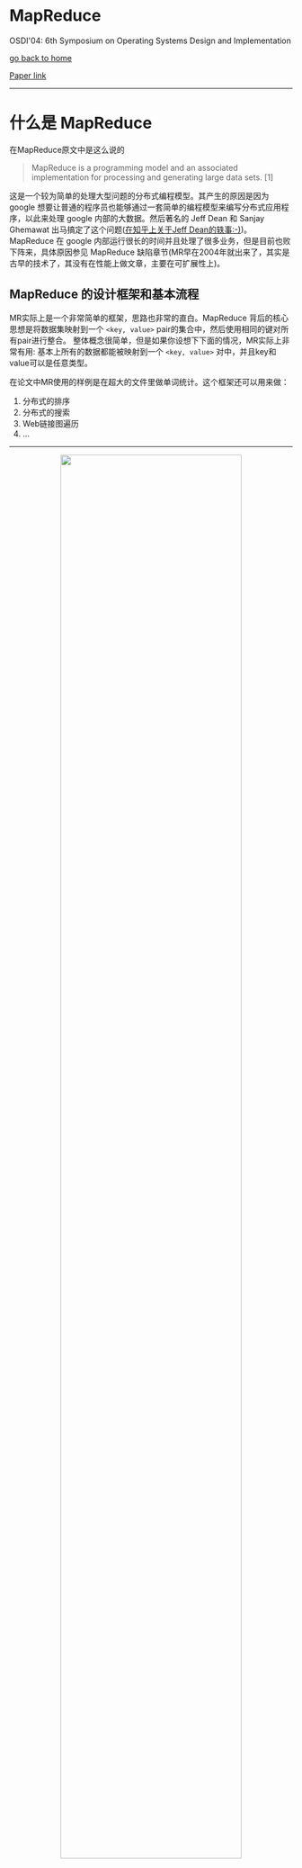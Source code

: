 # MapReduce

OSDI'04: 6th Symposium on Operating Systems Design and Implementation

[go back to home](/)

[Paper link](https://pdos.csail.mit.edu/6.824/papers/mapreduce.pdf)

---

# 什么是 MapReduce

在MapReduce原文中是这么说的 

> MapReduce is a programming model and an associated implementation for processing and generating large data sets. [1]

这是一个较为简单的处理大型问题的分布式编程模型。其产生的原因是因为 google 想要让普通的程序员也能够通过一套简单的编程模型来编写分布式应用程序，以此来处理 google 内部的大数据。然后著名的 Jeff Dean 和 Sanjay Ghemawat 出马搞定了这个问题([在知乎上关于Jeff Dean的轶事:-)](https://www.zhihu.com/question/22081653))。MapReduce 在 google 内部运行很长的时间并且处理了很多业务，但是目前也败下阵来，具体原因参见 MapReduce 缺陷章节(MR早在2004年就出来了，其实是古早的技术了，其没有在性能上做文章，主要在可扩展性上)。

## MapReduce 的设计框架和基本流程

MR实际上是一个非常简单的框架，思路也非常的直白。MapReduce 背后的核心思想是将数据集映射到一个 `<key, value>` pair的集合中，然后使用相同的键对所有pair进行整合。 整体概念很简单，但是如果你设想下下面的情况，MR实际上非常有用: 基本上所有的数据都能被映射到一个 `<key, value>` 对中，并且key和value可以是任意类型。

在论文中MR使用的样例是在超大的文件里做单词统计。这个框架还可以用来做：

1. 分布式的排序
2. 分布式的搜索
3. Web链接图遍历
4. ...

---

<div align="center"> 
<img src="./imgs/MapReduceArch.png" width = "80%"/>
<br>
    <div style="color:orange; border-bottom: 1px solid #d9d9d9;
    display: inline-block;
    color: #999;
    padding: 2px;">Fig 1. MapReduce Arch(ref [1])</div>
</div>

MR 中的Map和Reduce是从函数式编程语言(LISP)中借鉴过来的一个概念。程序员只需要编写Map和Reduce两个函数就能够对某个任务并发处理。在 Fig 1 中，MR主要的流程分为6个部分

1. 用户程序的MR首先将输入文件分成 M 块，每块通常为 16 MB到 64 MB(可由用户通过参数控制)。 然后，它会在一组机器上启动该程序的多个副本。

2. 这些副本中有一个控制程序(Master)。其余的程序(Worker)由控制程序(Master)来分配。有 M 个 Map 任务和 R 个 Reduce 任务要分配。Master 挑选空闲的 Worker 并为每个机器分配一个 Map 任务或 Reduce 任务。

3. 分配了 map 任务的 worker 读取相应的内容(拆分后的文件块)(设想下，如果这里的文件读取需要从数据仓库中拿出，那么整个框架的计算能力极大的被网络所限制了)。它从输入数据中解析出`<key, value>`对，并将每一对传递给用户定义的 Map 函数。 Map 函数产生的中间`<key, value>`对被缓存在内存中。

4. 缓存在机器中的中间`<key, value>`对周期性地被写入本地磁盘，由分区函数划分为 R 个区域。这些缓冲对在本地磁盘上的位置被传回 Master，Master 负责将这些位置转发给 Reduce Worker。

5. 当 Master 通知 Reduce Worker 有关这些位置时，它会使用RPC从 Map Worker 的本地磁盘读取缓冲数据。当 Reduce Worker 读取所有中间数据时，它会按中间键对其进行排序，以便将所有出现的相同键组合在一起。排序是因为通常许多不同的键映射到同一个 Reduce 任务。如果中间数据量太大而无法放入内存，则使用外部排序。

6. Reduce Worker 迭代排序的中间数据，对于遇到的每个唯一中间键，它将键和相应的中间值集传递给用户的 Reduce 函数。Reduce 函数的输出到此 Reduce 分区的最终输出文件。

7. 当所有的 Map 任务和 Reduce 任务都完成后，Master唤醒用户程序。此时用户程序中的 MR 调用返回给用户代码

因为网络上的数据交换是非常缓慢的，作者在分发数据的时候尽量保证数据就在这台计算服务器上，而不需要传输数据。在原文中是这样说的：

> We conserve network bandwidth by taking advantage of the fact that the input data (managed by GFS) is stored on the local disks of the
machines that make up our cluster.


# MapReduce 的使用范例

论文中，以词频统计为例子，如论文中的伪代码：

```
map(String key, String value):
    // key: document name
    // value: document contents
    for each word w in value:
        EmitIntermediate(w, "1");
```

```
reduce(String key, Iterator values):
    // key: a word
    // values: a list of counts
    int result = 0;
    for each v in values:
        result += ParseInt(v);
        Emit(AsString(result));
```

# MR Fault Tolerance

Fault Tolerance 在分布式程序中是非常重要的。MR 主要的贡献点其实就在 scalability 和 fault tolerance。

## Worker Failure

Master 会定期的 ping Worker 服务器，如果不通，那么这个 Worker 被设置成 idle，分配给这台机器的任务会被分发给其他的机器。

## Master Failure

Master 因为只有少量的机器，所以发生错误的可能性非常的小。可以通过存储 Master 的状态为 checkpoints 来进行错误时回退和恢复。

# MR 缺陷

MR 的缺陷实际上在 Google I/O 上已经说明了，如下:

> Today at Google I/O, we are demonstrating Google Cloud Dataflow for the first time. Cloud Dataflow is a fully managed service for creating data pipelines that ingest, transform and analyze data in both batch and streaming modes. Cloud Dataflow is a successor to MapReduce, and is based on our internal technologies like Flume and MillWheel.[2]

1. MR是一个基于 batch mode 的框架。
2. 用 MR 写复杂的分析 pipeline 太麻烦。

在很多情况下，一次 MR 执行是没法把事情做完的，需要很多个 MR 任务互相组合，这就是 MR pipeline. 在数据流复杂的分析任务中，设计好的 pipeline 达到最高运行效率很困难。

MR 最大的贡献我认为就是 scalability 和 fault tolerance。在 MillWheel 里，结果可以随着数据流的输入实时的显示出来，而不是到数据流结束时才输出一个结果，而且这样中间结果不需要保存下来。

# MR Lab in MIT6.824

[Check the lab-mr page here](https://pdos.csail.mit.edu/6.824/labs/lab-mr.html)

在本实验中，我们将构建一个 MapReduce 系统。 我们将实现一个调用应用程序 Map 和 Reduce 函数并处理读写文件的程序，以及一个将任务分发给 Worker 并处理失败的 Worker 的进程(Master)。在 MR 实验中，使用 Golang 来编码实现。

我的实现在 WSL Ubuntu20.04 上 go版本 1.18。

这次的要求貌似比以前更难了，这次需要 Worker 主动向 Master 请求任务，当任务超时后，需要 Master 来重新分配这个任务。

总体思路其实也非常的简单，worker 和 coordinator 的交互都围绕着 RPC 展开，故先从 RPC 的定义开始。因为深受事件轮询编程模式的'荼毒'，我把 worker 和 coordinator 之间的交互过程以事件的形式来进行处理。首先定义事件的类型。

```go
// src/mr/rpc.go

type TaskTp = int
const (
	TpRequireTask = iota
	TpMapTaskDone
	TpReduceTaskDone
	TpSendMapTask
	TpSendReduceTask
	TpTaskAllDone
	TpWait
)
```

再来考虑 RPC 需要在 worker 和 coordinator 中传递什么信息？不论何种信息，首先都需要一个时间戳来记录 require 和 reply 对。其次每个 worker 都需要知道一共有多少个 Map 和 Reduce 任务。每个 require 需要跟上当前 worker 的任务编号。当然，因为是事件驱动的角度编写的，所以每条 require 和 reply 都需要有一个事件类型记录。

```go
// src/mr/rpc.go

type RequireMsg struct {
	Stamp   int64
	MsgFlag TaskTp
	TaskID  int
}

type ReplyMsg struct {
	Stamp            int64
	MsgFlag          TaskTp
	TaskID           int
	NumReduceWorkers int
	NumMapWorkers    int
	Content          string
}
```

---

对于 coordinator，其作用像是一个状态机，需要维护所有的 worker 的状态，并能做到回退(Fault Tolerance)。Coordinator 的定义如下

```go
// src/mr/coordinator.go

type Coordinator struct {
	nMapWorkers       int
	nReduceWorkers    int
	nMapWorking       int
	nReduceWorking    int
	MapWorkerState    []int64
	ReduceWorkerState []int64
	FilesContent      []string
	MapWorkerPool     chan int
	ReduceWorkerPool  chan int
	IsDone            bool
	GlobalLock        *sync.Cond // to make sure the rpc visit is atomic.
}
```

coordinator 需要处理 RPC 的请求，对于不同的事件进行反应。因为需要超时处理，所以在这里，每一个 worker 都会有一个协程来进行相应的计时和 id 回收。

```go
// src/mr/coordinator.go

func (c *Coordinator) ProcessEvents(args *RequireMsg, reply *ReplyMsg) error {
	c.GlobalLock.L.Lock()
	tmpBool := c.IsDone
	c.GlobalLock.L.Unlock()
	if tmpBool {
		reply.MsgFlag = TpTaskAllDone
		reply.Stamp = args.Stamp
		return nil
	}
	switch args.MsgFlag {
	case TpMapTaskDone:
		c.GlobalLock.L.Lock()
		if c.MapWorkerState[args.TaskID] == args.Stamp {
			c.MapWorkerState[args.TaskID] = 1
			c.nMapWorking--
		}
		c.GlobalLock.L.Unlock()
	case TpReduceTaskDone:
		c.GlobalLock.L.Lock()
		if c.ReduceWorkerState[args.TaskID] == args.Stamp {
			c.ReduceWorkerState[args.TaskID] = 1
			c.nReduceWorking--
		}
		if c.nReduceWorking == 0 {
			c.IsDone = true
		}
		c.GlobalLock.L.Unlock()
	case TpRequireTask:
		if len(c.MapWorkerPool) > 0 {
			// State 1. Send Map Task to worker.
			reply.Stamp = args.Stamp
			reply.TaskID = <-c.MapWorkerPool
			reply.MsgFlag = TpSendMapTask
			reply.NumMapWorkers = c.nMapWorkers
			reply.NumReduceWorkers = c.nReduceWorkers
			reply.Content = c.FilesContent[reply.TaskID]
			c.GlobalLock.L.Lock()
			c.MapWorkerState[reply.TaskID] = args.Stamp
			c.GlobalLock.L.Unlock()
			go func(id int) {
				time.Sleep(10 * time.Second)
				c.GlobalLock.L.Lock()
				if c.MapWorkerState[id] != 1 {
					// run out of 10 secs. recycle this id to id pool.
					c.MapWorkerPool <- id
				}
				c.GlobalLock.L.Unlock()
			}(reply.TaskID)
			return nil
		} else {
			c.GlobalLock.L.Lock()
			nMapOnWorking := c.nMapWorking
			nReduceOnWorking := c.nReduceWorking
			c.GlobalLock.L.Unlock()
			// State 2. All map worker is on working. wait.
			if nMapOnWorking != 0 {
				reply.Stamp = args.Stamp
				reply.TaskID = -1
				reply.MsgFlag = TpWait
				reply.Content = "Just Wait !!! Map Worker !!!"
				reply.NumMapWorkers = c.nMapWorkers
				reply.NumReduceWorkers = c.nReduceWorkers
			} else {
				// State 3. Map is Done. Send Reduce task to works.
				if len(c.ReduceWorkerPool) > 0 {
					reply.Stamp = args.Stamp
					reply.TaskID = <-c.ReduceWorkerPool
					reply.MsgFlag = TpSendReduceTask
					reply.Content = "Reduce no need to handle this"
					reply.NumMapWorkers = c.nMapWorkers
					reply.NumReduceWorkers = c.nReduceWorkers
					c.GlobalLock.L.Lock()
					c.ReduceWorkerState[reply.TaskID] = args.Stamp
					c.GlobalLock.L.Unlock()
					go func(id int) {
						time.Sleep(10 * time.Second)
						c.GlobalLock.L.Lock()
						if c.ReduceWorkerState[id] != 1 {
							// run out of 10 secs. resolved this id to id pool.
							c.ReduceWorkerPool <- id
						}
						c.GlobalLock.L.Unlock()
					}(reply.TaskID)
				} else {
					// State 4. All reduce worker is on working. wait.
					if nReduceOnWorking != 0 {
						reply.Stamp = args.Stamp
						reply.TaskID = -1
						reply.MsgFlag = TpWait
						reply.Content = "Just Wait !!! Reduce Worker !!!"
						reply.NumMapWorkers = c.nMapWorkers
						reply.NumReduceWorkers = c.nReduceWorkers
					}
				}
			}
		}
	default:
		return nil
	}
	return nil
}
```

同样的，在 worker 中的流程也是不断的循环产生事件，处理事件

```go
// src/mr/worker.go

func Worker(mapf func(string, string) []KeyValue,
	reducef func(string, []string) string) {
	for true {
		ThisStamp := time.Now().Unix()
		Req := RequireMsg{}
		Req.Stamp = ThisStamp
		Req.MsgFlag = TpRequireTask
		Req.TaskID = -1
		Rep := ReplyMsg{}
		ok := call("Coordinator.ProcessEvents", &Req, &Rep)
		if ok && Rep.Stamp == Req.Stamp {
			switch Rep.MsgFlag {
			case TpSendMapTask:
				doMap(mapf, &Rep)
			case TpSendReduceTask:
				doReduce(reducef, &Rep)
			case TpWait:
				time.Sleep(time.Second)
			case TpTaskAllDone:
				return
			default:
				return
			}
		}
	}
	return
}
```

`doMap(mapf, &Rep)` 和 `doReduce(reducef, &Rep)` 就是非常简单的逻辑编写了。Map需要把文件分拆到`N=numReduce`块中，总共产生`N * M(reduce num, map num)`块文件。Reduce worker从自己对应的编号中取出`M`块进行排序和合并。

---

结果顺利通过，没有过多的延迟(因为10s的判断)产生。

<div align="center"> 
<img src="./imgs/test-mr-pass.png" width = "40%"/>
<br>
    <div style="color:orange; border-bottom: 1px solid #d9d9d9;
    display: inline-block;
    color: #999;
    padding: 2px;">Fig 2. test mr</div>
</div>

# Reference

[1] "MapReduce: Simplified Data Processing on Large Clusters" googleusercontent.com.

[2] [Google cloud blog about MapReduce's successor](https://cloudplatform.googleblog.com/2014/06/reimagining-developer-productivity-and-data-analytics-in-the-cloud-news-from-google-io.html)
